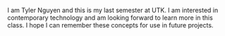 I am Tyler Nguyen and this is my last semester at UTK. I am interested in contemporary technology and am looking forward to learn more in this class. I hope I can remember these concepts for use in future projects.
